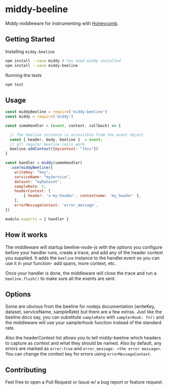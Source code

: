 middy-beeline
===

Middy middleware for instrumenting with [Honeycomb](https://honeycomb.io). 

## Getting Started

Installing `middy-beeline`

```bash
npm install --save middy # You need middy installed
npm install --save middy-beeline
```

Running the tests
```bash
npm test
```

## Usage

```javascript
const middyBeeline = require('middy-beeline')
const middy = require('middy')

const someHandler = (event, context, callback) => {

  // The beeline instance is accessible from the event object
  const { header, body, beeline }  = event;
  // all regular beeline calls work
  beeline.addContext({mycontext: "this"})
}

const handler = middy(someHandler)
  .use(middyBeeline({
    writeKey: "key",
    serviceName: "myService",
    dataset: "myDataset",
    sampleRate: 5,
    headerContext: [
        { header: 'x-my-header', contextname: 'my_header' },
    ],
    errorMessageContext: 'error_message',
})

module.exports = { handler }
```

## How it works
The middleware will startup beeline-node-js with the options you configure before your handler runs, create a trace, and add any of the header context you supplied. It adds the `beeline` instance to the handler.event so you can use it in your function- add spans, more context, etc.

Once your handler is done, the middleware will close the trace and run a `beeline.flush()` to make sure all the events are sent.

## Options
Some are obvious from the beeline for nodejs documentation (writeKey, dataset, serviceName, sampleRate) but there are a few extras. Just like the beeline docs say, you can substitute `sampleRate` with `samplerHook: fn()` and the middleware will use your samplerhook function instead of the standard rate.

Also the headerContext list allows you to tell middy-beeline which headers to capture as context and what they should be named. Also by default, any errors are marked as `error:true` and `error_message: <the error message>`. You can change the context key for errors using `errorMessageContext`.

## Contributing

Feel free to open a Pull Request or Issue w/ a bug report or feature request.
